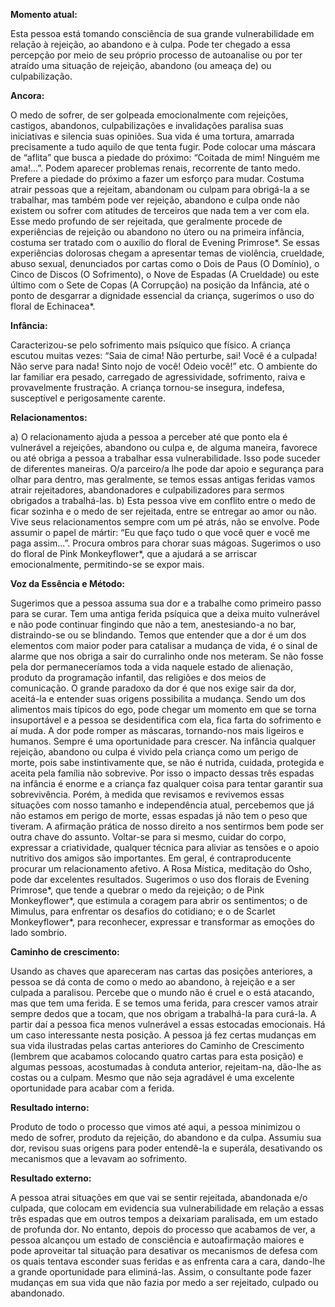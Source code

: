 **Momento atual:**

 Esta pessoa está tomando consciência de sua grande vulnerabilidade em relação à rejeição, ao abandono e à culpa. Pode ter chegado a essa percepção por meio de seu próprio processo de autoanalise ou por ter atraído uma situação de rejeição, abandono (ou ameaça de) ou culpabilização. 


 **Ancora:** 

O medo de sofrer, de ser golpeada emocionalmente com rejeições, castigos, abandonos, culpabilizações e invalidações paralisa suas iniciativas e silencia suas opiniões. Sua vida é uma tortura, amarrada precisamente a tudo aquilo de que tenta fugir. Pode colocar uma máscara de “aflita” que busca a piedade do próximo: “Coitada de mim! Ninguém me ama!...”. Podem aparecer problemas renais, recorrente de tanto medo. Prefere a piedade do próximo a fazer um esforço para mudar. Costuma atrair pessoas que a rejeitam, abandonam ou culpam para obrigá-la a se trabalhar, mas também pode ver rejeição, abandono e culpa onde não existem ou sofrer com atitudes de terceiros que nada tem a ver com ela. Esse medo profundo de ser rejeitada, que geralmente procede de experiências de rejeição ou abandono no útero ou na primeira infância, costuma ser tratado com o auxílio do floral de Evening Primrose*. Se essas experiências dolorosas chegam a apresentar temas de violência, crueldade, abuso sexual, denunciados por cartas como o Dois de Paus (O Domínio), o Cinco de Discos (O Sofrimento), o Nove de Espadas (A Crueldade) ou este último com o Sete de Copas (A Corrupção) na posição da Infância, até o ponto de desgarrar a dignidade essencial da criança, sugerimos o uso do floral de Echinacea*. 


**Infância:**

 Caracterizou-se pelo sofrimento mais psíquico que físico. A criança escutou muitas vezes: “Saia de cima! Não perturbe, sai! Você é a culpada! Não serve para nada! Sinto nojo de você! Odeio você!” etc. O ambiente do lar familiar era pesado, carregado de agressividade, sofrimento, raiva e provavelmente frustração. A criança tornou-se insegura, indefesa, susceptível e perigosamente carente. 


**Relacionamentos:**

 a) O relacionamento ajuda a pessoa a perceber até que ponto ela é vulnerável a rejeições, abandono ou culpa e, de alguma maneira, favorece ou até obriga a pessoa a trabalhar essa vulnerabilidade. Isso pode suceder de diferentes maneiras. O/a parceiro/a lhe pode dar apoio e segurança para olhar para dentro, mas geralmente, se temos essas antigas feridas vamos atrair rejeitadores, abandonadores e culpabilizadores para sermos obrigados a trabalhá-las. b) Esta pessoa vive em conflito entre o medo de ficar sozinha e o medo de ser rejeitada, entre se entregar ao amor ou não. Vive seus relacionamentos sempre com um pé atrás, não se envolve. Pode assumir o papel de mártir: “Eu que faço tudo o que você quer e você me paga assim...”. Procura ombros para chorar suas mágoas. Sugerimos o uso do floral de Pink Monkeyflower*, que a ajudará a se arriscar emocionalmente, permitindo-se se expor mais. 


**Voz da Essência e Método:**

 Sugerimos que a pessoa assuma sua dor e a trabalhe como primeiro passo para se curar. Tem uma antiga ferida psíquica que a deixa muito vulnerável e não pode continuar fingindo que não a tem, anestesiando-a no bar, distraindo-se ou se blindando. Temos que entender que a dor é um dos elementos com maior poder para catalisar a mudança de vida, é o sinal de alarme que nos obriga a sair do curralinho onde nos meteram. Se não fosse pela dor permaneceríamos toda a vida naquele estado de alienação, produto da programação infantil, das religiões e dos meios de comunicação. O grande paradoxo da dor é que nos exige sair da dor, aceitá-la e entender suas origens possibilita a mudança. Sendo um dos alimentos mais típicos do ego, pode chegar um momento em que se torna insuportável e a pessoa se desidentifica com ela, fica farta do sofrimento e aí muda. A dor pode romper as máscaras, tornando-nos mais ligeiros e humanos. Sempre é uma oportunidade para crescer. Na infância qualquer rejeição, abandono ou culpa é vivido pela criança como um perigo de morte, pois sabe instintivamente que, se não é nutrida, cuidada, protegida e aceita pela família não sobrevive. Por isso o impacto dessas três espadas na infância é enorme e a criança faz qualquer coisa para tentar garantir sua sobrevivência. Porém, à medida que revisamos e revivemos essas situações com nosso tamanho e independência atual, percebemos que já não estamos em perigo de morte, essas espadas já não tem o peso que tiveram. A afirmação prática de nosso direito a nos sentirmos bem pode ser outra chave do assunto. Voltar-se para si mesmo, cuidar do corpo, expressar a criatividade, qualquer técnica para aliviar as tensões e o apoio nutritivo dos amigos são importantes. Em geral, é contraproducente procurar um relacionamento afetivo. A Rosa Mística, meditação do Osho, pode dar excelentes resultados. Sugerimos o uso dos florais de Evening Primrose*, que tende a quebrar o medo da rejeição; o de Pink Monkeyflower*, que estimula a coragem para abrir os sentimentos; o de Mimulus, para enfrentar os desafios do cotidiano; e o de Scarlet Monkeyflower*, para reconhecer, expressar e transformar as emoções do lado sombrio. 


**Caminho de crescimento:**

 Usando as chaves que apareceram nas cartas das posições anteriores, a pessoa se dá conta de como o medo ao abandono, à rejeição e a ser culpada a paralisou. Percebe que o mundo não é cruel e o está atacando, mas que tem uma ferida. E se temos uma ferida, para crescer vamos atrair sempre dedos que a tocam, que nos obrigam a trabalhá-la para curá-la. A partir daí a pessoa fica menos vulnerável a essas estocadas emocionais. Há um caso interessante nesta posição. A pessoa já fez certas mudanças em sua vida ilustradas pelas cartas anteriores do Caminho de Crescimento (lembrem que acabamos colocando quatro cartas para esta posição) e algumas pessoas, acostumadas à conduta anterior, rejeitam-na, dão-lhe as costas ou a culpam. Mesmo que não seja agradável é uma excelente oportunidade para acabar com a ferida. 


**Resultado interno:**

 Produto de todo o processo que vimos até aqui, a pessoa minimizou o medo de sofrer, produto da rejeição, do abandono e da culpa. Assumiu sua dor, revisou suas origens para poder entendê-la e superála, desativando os mecanismos que a levavam ao sofrimento. 


**Resultado externo:**

 A pessoa atrai situações em que vai se sentir rejeitada, abandonada e/o culpada, que colocam em evidencia sua vulnerabilidade em relação a essas três espadas que em outros tempos a deixariam paralisada, em um estado de profunda dor. No entanto, depois do processo que acabamos de ver, a pessoa alcançou um estado de consciência e autoafirmação maiores e pode aproveitar tal situação para desativar os mecanismos de defesa com os quais tentava esconder suas feridas e as enfrenta cara a cara, dando-lhe a grande oportunidade para eliminá-las. Assim, o consultante pode fazer mudanças em sua vida que não fazia por medo a ser rejeitado, culpado ou abandonado. 
